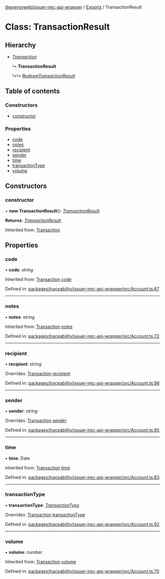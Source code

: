[@energyweb/issuer-irec-api-wrapper](../README.md) / [Exports](../modules.md) / TransactionResult

# Class: TransactionResult

## Hierarchy

* [*Transaction*](transaction.md)

  ↳ **TransactionResult**

  ↳↳ [*RedeemTransactionResult*](redeemtransactionresult.md)

## Table of contents

### Constructors

- [constructor](transactionresult.md#constructor)

### Properties

- [code](transactionresult.md#code)
- [notes](transactionresult.md#notes)
- [recipient](transactionresult.md#recipient)
- [sender](transactionresult.md#sender)
- [time](transactionresult.md#time)
- [transactionType](transactionresult.md#transactiontype)
- [volume](transactionresult.md#volume)

## Constructors

### constructor

\+ **new TransactionResult**(): [*TransactionResult*](transactionresult.md)

**Returns:** [*TransactionResult*](transactionresult.md)

Inherited from: [Transaction](transaction.md)

## Properties

### code

• **code**: *string*

Inherited from: [Transaction](transaction.md).[code](transaction.md#code)

Defined in: [packages/traceability/issuer-irec-api-wrapper/src/Account.ts:67](https://github.com/energywebfoundation/origin/blob/1ec4bda2/packages/traceability/issuer-irec-api-wrapper/src/Account.ts#L67)

___

### notes

• **notes**: *string*

Inherited from: [Transaction](transaction.md).[notes](transaction.md#notes)

Defined in: [packages/traceability/issuer-irec-api-wrapper/src/Account.ts:72](https://github.com/energywebfoundation/origin/blob/1ec4bda2/packages/traceability/issuer-irec-api-wrapper/src/Account.ts#L72)

___

### recipient

• **recipient**: *string*

Overrides: [Transaction](transaction.md).[recipient](transaction.md#recipient)

Defined in: [packages/traceability/issuer-irec-api-wrapper/src/Account.ts:98](https://github.com/energywebfoundation/origin/blob/1ec4bda2/packages/traceability/issuer-irec-api-wrapper/src/Account.ts#L98)

___

### sender

• **sender**: *string*

Overrides: [Transaction](transaction.md).[sender](transaction.md#sender)

Defined in: [packages/traceability/issuer-irec-api-wrapper/src/Account.ts:95](https://github.com/energywebfoundation/origin/blob/1ec4bda2/packages/traceability/issuer-irec-api-wrapper/src/Account.ts#L95)

___

### time

• **time**: Date

Inherited from: [Transaction](transaction.md).[time](transaction.md#time)

Defined in: [packages/traceability/issuer-irec-api-wrapper/src/Account.ts:83](https://github.com/energywebfoundation/origin/blob/1ec4bda2/packages/traceability/issuer-irec-api-wrapper/src/Account.ts#L83)

___

### transactionType

• **transactionType**: [*TransactionType*](../enums/transactiontype.md)

Overrides: [Transaction](transaction.md).[transactionType](transaction.md#transactiontype)

Defined in: [packages/traceability/issuer-irec-api-wrapper/src/Account.ts:92](https://github.com/energywebfoundation/origin/blob/1ec4bda2/packages/traceability/issuer-irec-api-wrapper/src/Account.ts#L92)

___

### volume

• **volume**: *number*

Inherited from: [Transaction](transaction.md).[volume](transaction.md#volume)

Defined in: [packages/traceability/issuer-irec-api-wrapper/src/Account.ts:70](https://github.com/energywebfoundation/origin/blob/1ec4bda2/packages/traceability/issuer-irec-api-wrapper/src/Account.ts#L70)
